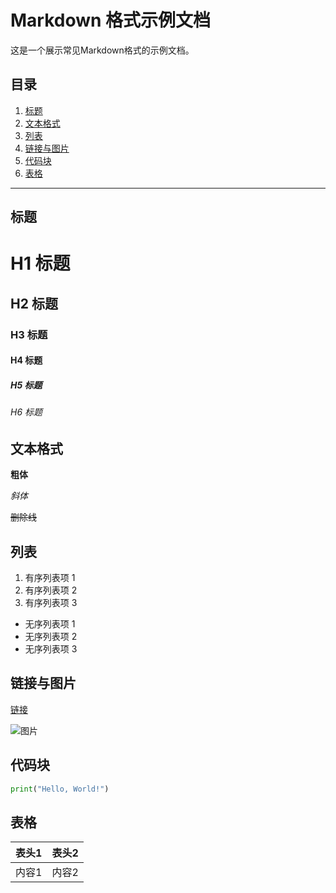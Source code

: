 # Markdown 格式示例文档

这是一个展示常见Markdown格式的示例文档。

## 目录
1. [标题](#标题)
2. [文本格式](#文本格式)
3. [列表](#列表)
4. [链接与图片](#链接与图片)
5. [代码块](#代码块)
6. [表格](#表格)

---

## 标题

# H1 标题

## H2 标题

### H3 标题

#### H4 标题

##### H5 标题

###### H6 标题

## 文本格式

**粗体**

*斜体*

~~删除线~~

## 列表

1. 有序列表项 1
2. 有序列表项 2
3. 有序列表项 3

- 无序列表项 1
- 无序列表项 2
- 无序列表项 3

## 链接与图片

[链接](https://www.example.com)

![图片](https://www.example.com/image.png)

## 代码块

```python
print("Hello, World!")
```

## 表格

| 表头1 | 表头2 |
| ----- | ----- |
| 内容1 | 内容2 |

